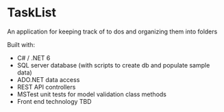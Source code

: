 # TaskList

An application for keeping track of to dos and organizing them into folders

Built with:
- C# / .NET 6
- SQL server database (with scripts to create db and populate sample data)
- ADO.NET data access
- REST API controllers
- MSTest unit tests for model validation class methods
- Front end technology TBD
